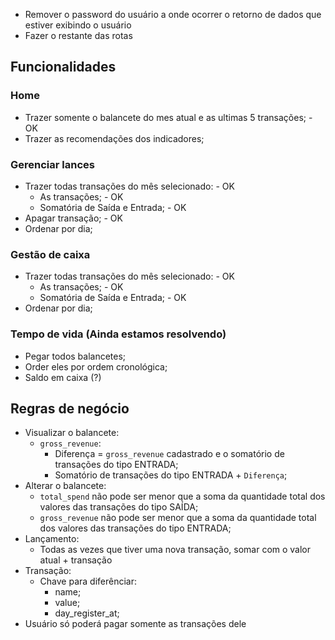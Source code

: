 - Remover o password do usuário a onde ocorrer o retorno de dados que estiver exibindo o usuário
- Fazer o restante das rotas

## Funcionalidades

### Home

- Trazer somente o balancete do mes atual e as ultimas 5 transações; - OK
- Trazer as recomendações dos indicadores;

### Gerenciar lances

- Trazer todas transações do mês selecionado: - OK
  - As transações; - OK
  - Somatória de Saída e Entrada; - OK
- Apagar transação; - OK
- Ordenar por dia;

### Gestão de caixa

- Trazer todas transações do mês selecionado: - OK
  - As transações; - OK
  - Somatória de Saída e Entrada; - OK
- Ordenar por dia;

### Tempo de vida (Ainda estamos resolvendo)

- Pegar todos balancetes;
- Order eles por ordem cronológica;
- Saldo em caixa (?)

## Regras de negócio

- Visualizar o balancete:
  - `gross_revenue`:
    - Diferença = `gross_revenue` cadastrado e o somatório de transações do tipo ENTRADA;
    - Somatório de transações do tipo ENTRADA + `Diferença`;
- Alterar o balancete:
  - `total_spend` não pode ser menor que a soma da quantidade total dos valores das transações do tipo SAÍDA;
  - `gross_revenue` não pode ser menor que a soma da quantidade total dos valores das transações do tipo ENTRADA;
- Lançamento:
  - Todas as vezes que tiver uma nova transação, somar com o valor atual + transação
- Transação:
  - Chave para diferênciar:
    - name;
    - value;
    - day_register_at;
- Usuário só poderá pagar somente as transações dele
